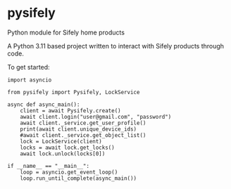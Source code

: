 # pysifely
Python module for Sifely home products

A Python 3.11 based project written to interact with Sifely products through code.

To get started:
```
import asyncio

from pysifely import Pysifely, LockService

async def async_main():
    client = await Pysifely.create()
    await client.login("user@gmail.com", "password")
    await client._service.get_user_profile()
    print(await client.unique_device_ids)
    #await client._service.get_object_list()
    lock = LockService(client)
    locks = await lock.get_locks()
    await lock.unlock(locks[0])

if __name__ == "__main__":
    loop = asyncio.get_event_loop()
    loop.run_until_complete(async_main())
```
